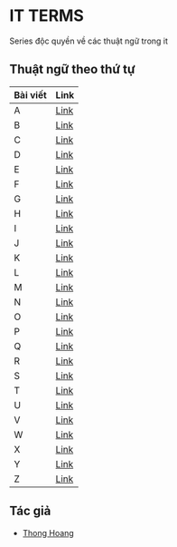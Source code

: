 # IT TERMS

Series độc quyền về các thuật ngữ trong it

## Thuật ngữ theo thứ tự

| Bài viết | Link           |
| -------- | -------------- |
| A        | [Link][term1]  |
| B        | [Link][term2]  |
| C        | [Link][term3]  |
| D        | [Link][term4]  |
| E        | [Link][term5]  |
| F        | [Link][term6]  |
| G        | [Link][term7]  |
| H        | [Link][term8]  |
| I        | [Link][term9]  |
| J        | [Link][term10] |
| K        | [Link][term11] |
| L        | [Link][term12] |
| M        | [Link][term13] |
| N        | [Link][term14] |
| O        | [Link][term15] |
| P        | [Link][term16] |
| Q        | [Link][term17] |
| R        | [Link][term18] |
| S        | [Link][term19] |
| T        | [Link][term20] |
| U        | [Link][term21] |
| V        | [Link][term22] |
| W        | [Link][term23] |
| X        | [Link][term24] |
| Y        | [Link][term25] |
| Z        | [Link][term26] |

## Tác giả

- [Thong Hoang][thonghp]

[term1]: a.md
[term2]: b.md
[term3]: c.md
[term4]: d.md
[term5]: e.md
[term6]: f.md
[term7]: g.md
[term8]: h.md
[term9]: i.md
[term10]: j.md
[term11]: k.md
[term12]: l.md
[term13]: m.md
[term14]: n.md
[term15]: o.md
[term16]: p.md
[term17]: q.md
[term18]: r.md
[term19]: s.md
[term20]: t.md
[term21]: u.md
[term22]: v.md
[term23]: w.md
[term24]: x.md
[term25]: y.md
[term26]: z.md

[thonghp]: https://github.com/thonghp
